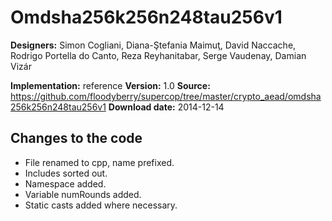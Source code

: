 # Omdsha256k256n248tau256v1

**Designers:** Simon Cogliani, Diana-Ştefania Maimuţ, David Naccache, Rodrigo Portella do Canto, Reza Reyhanitabar, Serge Vaudenay, Damian Vizár

**Implementation:** reference
**Version:** 1.0
**Source:** https://github.com/floodyberry/supercop/tree/master/crypto_aead/omdsha256k256n248tau256v1
**Download date:** 2014-12-14

## Changes to the code

* File renamed to cpp, name prefixed.
* Includes sorted out.
* Namespace added.
* Variable numRounds added.
* Static casts added where necessary.
